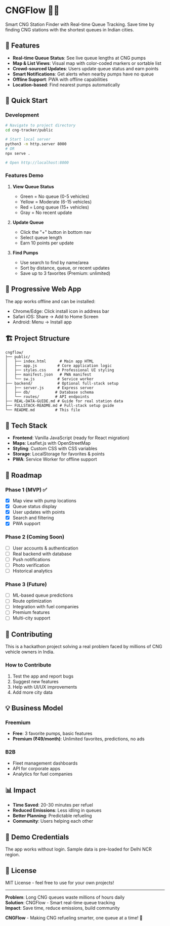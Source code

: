 # CNGFlow 🚗💨

Smart CNG Station Finder with Real-time Queue Tracking. Save time by finding CNG stations with the shortest queues in Indian cities.

## 🌟 Features

- **Real-time Queue Status**: See live queue lengths at CNG pumps
- **Map & List Views**: Visual map with color-coded markers or sortable list
- **Crowd-sourced Updates**: Users update queue status and earn points
- **Smart Notifications**: Get alerts when nearby pumps have no queue
- **Offline Support**: PWA with offline capabilities
- **Location-based**: Find nearest pumps automatically

## 🚀 Quick Start

### Development
```bash
# Navigate to project directory
cd cng-tracker/public

# Start local server
python3 -m http.server 8000
# OR
npx serve .

# Open http://localhost:8000
```

### Features Demo

1. **View Queue Status**
   - Green = No queue (0-5 vehicles)
   - Yellow = Moderate (6-15 vehicles)
   - Red = Long queue (15+ vehicles)
   - Gray = No recent update

2. **Update Queue**
   - Click the "+" button in bottom nav
   - Select queue length
   - Earn 10 points per update

3. **Find Pumps**
   - Use search to find by name/area
   - Sort by distance, queue, or recent updates
   - Save up to 3 favorites (Premium: unlimited)

## 📱 Progressive Web App

The app works offline and can be installed:
- Chrome/Edge: Click install icon in address bar
- Safari iOS: Share → Add to Home Screen
- Android: Menu → Install app

## 🏗️ Project Structure

```
cngflow/
├── public/
│   ├── index.html      # Main app HTML
│   ├── app.js         # Core application logic
│   ├── styles.css     # Professional UI styling
│   ├── manifest.json   # PWA manifest
│   └── sw.js          # Service worker
├── backend/           # Optional full-stack setup
│   ├── server.js      # Express server
│   ├── db/           # Database schema
│   └── routes/       # API endpoints
├── REAL-DATA-GUIDE.md # Guide for real station data
├── FULLSTACK-README.md # Full-stack setup guide
└── README.md         # This file
```

## 🔧 Tech Stack

- **Frontend**: Vanilla JavaScript (ready for React migration)
- **Maps**: Leaflet.js with OpenStreetMap
- **Styling**: Custom CSS with CSS variables
- **Storage**: LocalStorage for favorites & points
- **PWA**: Service Worker for offline support

## 🎯 Roadmap

### Phase 1 (MVP) ✅
- [x] Map view with pump locations
- [x] Queue status display
- [x] User updates with points
- [x] Search and filtering
- [x] PWA support

### Phase 2 (Coming Soon)
- [ ] User accounts & authentication
- [ ] Real backend with database
- [ ] Push notifications
- [ ] Photo verification
- [ ] Historical analytics

### Phase 3 (Future)
- [ ] ML-based queue predictions
- [ ] Route optimization
- [ ] Integration with fuel companies
- [ ] Premium features
- [ ] Multi-city support

## 🤝 Contributing

This is a hackathon project solving a real problem faced by millions of CNG vehicle owners in India.

### How to Contribute
1. Test the app and report bugs
2. Suggest new features
3. Help with UI/UX improvements
4. Add more city data

## 💡 Business Model

### Freemium
- **Free**: 3 favorite pumps, basic features
- **Premium (₹49/month)**: Unlimited favorites, predictions, no ads

### B2B
- Fleet management dashboards
- API for corporate apps
- Analytics for fuel companies

## 📊 Impact

- **Time Saved**: 20-30 minutes per refuel
- **Reduced Emissions**: Less idling in queues
- **Better Planning**: Predictable refueling
- **Community**: Users helping each other

## 🚦 Demo Credentials

The app works without login. Sample data is pre-loaded for Delhi NCR region.

## 📝 License

MIT License - feel free to use for your own projects!

---

**Problem**: Long CNG queues waste millions of hours daily  
**Solution**: CNGFlow - Smart real-time queue tracking  
**Impact**: Save time, reduce emissions, build community

**CNGFlow** - Making CNG refueling smarter, one queue at a time! 🚀